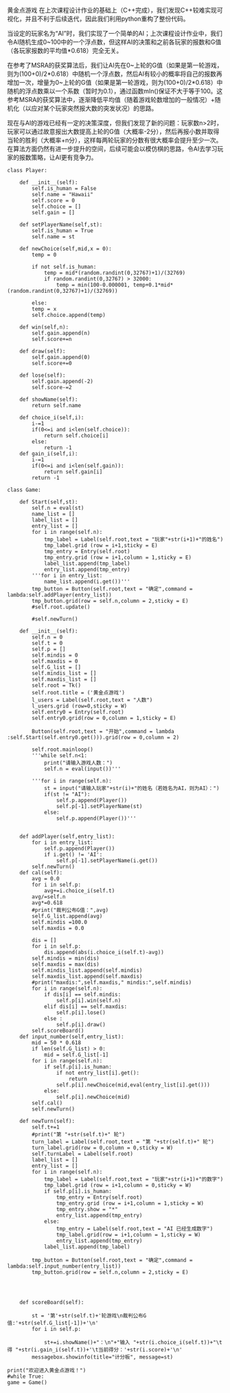 黄金点游戏
在上次课程设计作业的基础上（C++完成），我们发现C++较难实现可视化，并且不利于后续迭代，因此我们利用python重构了整份代码。

当设定的玩家名为“AI”时，我们实现了一个简单的AI；上次课程设计作业中，我们令AI随机生成0~100中的一个浮点数，但这样AI的决策和之前各玩家的报数和G值（各玩家报数的平均值*0.618）完全无关。


在参考了MSRA的获奖算法后，我们让AI先在0~上轮的G值（如果是第一轮游戏，则为(100+0)/2*0.618）中随机一个浮点数，然后AI有较小的概率将自己的报数再增加一次，增量为0~上轮的G值（如果是第一轮游戏，则为(100+0)/2*0.618）中随机的浮点数乘以一个系数（暂时为0.1），通过函数mIn()保证不大于等于100。这参考MSRA的获奖算法中，逐渐降低平均值（随着游戏轮数增加的一般情况）+随机化（以应对某个玩家突然报大数的突发状况）的思路。


现在与AI的游戏已经有一定的决策深度，但我们发现了新的问题：玩家数n>2时，玩家可以通过故意报出大数提高上轮的G值（大概率-2分），然后再报小数并取得当轮的胜利（大概率+n分），这样每两轮玩家的分数有很大概率会提升至少一次。在算法方面仍然有进一步提升的空间，后续可能会以模仿棋的思路，令AI去学习玩家的报数策略，让AI更有竞争力。






    class Player:

        def __init__(self):
            self.is_human = False
            self.name = "Hawaii"
            self.score = 0
            self.choice = []
            self.gain = []

        def setPlayerName(self,st):
            self.is_human = True
            self.name = st

        def newChoice(self,mid,x = 0):
            temp = 0

            if not self.is_human:
                temp = mid*(random.randint(0,32767)+1)/(32769)
                if random.randint(0,32767) > 32000:
                    temp = min(100-0.000001, temp+0.1*mid*(random.randint(0,32767)+1)/(32769))

            else:
            temp = x
            self.choice.append(temp)
    
        def win(self,n):
            self.gain.append(n)
            self.score+=n

        def draw(self):
            self.gain.append(0)
            self.score+=0

        def lose(self):
            self.gain.append(-2)
            self.score-=2

        def showName(self):
            return self.name
    
        def choice_i(self,i):
            i-=1
            if(0<=i and i<len(self.choice)):
                return self.choice[i]
            else:
                return -1
        def gain_i(self,i):
            i-=1
            if(0<=i and i<len(self.gain)):
                return self.gain[i]
            return -1

    class Game:
        
        def Start(self,st):
            self.n = eval(st)
            name_list = []
            label_list = []
            entry_list = []
            for i in range(self.n):
                tmp_label = Label(self.root,text = "玩家"+str(i+1)+"的姓名")
                tmp_label.grid (row = i+1,sticky = E)
                tmp_entry = Entry(self.root)
                tmp_entry.grid (row = i+1,column = 1,sticky = E)
                label_list.append(tmp_label)
                entry_list.append(tmp_entry)
            '''for i in entry_list:
                name_list.append(i.get())'''
            tmp_button = Button(self.root,text = "确定",command = lambda:self.addPlayer(entry_list))
            tmp_button.grid(row = self.n,column = 2,sticky = E)
            #self.root.update()

            #self.newTurn()
    
        def __init__(self):
            self.n = 0
            self.t = 0
            self.p = []
            self.mindis = 0
            self.maxdis = 0
            self.G_list = []
            self.mindis_list = []
            self.maxdis_list = []
            self.root = Tk()
            self.root.title = ('黄金点游戏')
            l_users = Label(self.root,text = "人数")
            l_users.grid (row=0,sticky = W)
            self.entry0 = Entry(self.root)
            self.entry0.grid(row = 0,column = 1,sticky = E)
            
            Button(self.root,text = "开始",command = lambda :self.Start(self.entry0.get())).grid(row = 0,column = 2)
            
            self.root.mainloop()
            '''while self.n<1:
                print("请输入游戏人数：")
                self.n = eval(input())'''
            
            '''for i in range(self.n):
                st = input("请输入玩家"+str(i)+"的姓名（若姓名为AI，则为AI）：")
                if(st != "AI"):
                    self.p.append(Player())
                    self.p[-1].setPlayerName(st)
                else:
                    self.p.append(Player())'''
                
            
        def addPlayer(self,entry_list):
            for i in entry_list:
                self.p.append(Player())
                if i.get() != 'AI':
                    self.p[-1].setPlayerName(i.get())
            self.newTurn()
        def cal(self):
            avg = 0.0
            for i in self.p:
                avg+=i.choice_i(self.t)
            avg/=self.n
            avg*=0.618
            #print("裁判公布G值：",avg)
            self.G_list.append(avg)
            self.mindis =100.0
            self.maxdis = 0.0
            
            dis = []
            for i in self.p:
                dis.append(abs(i.choice_i(self.t)-avg))
            self.mindis = min(dis)
            self.maxdis = max(dis)
            self.mindis_list.append(self.mindis)
            self.maxdis_list.append(self.maxdis)
            #print("maxdis:",self.maxdis," mindis:",self.mindis)
            for i in range(self.n):
                if dis[i] == self.mindis:
                    self.p[i].win(self.n)
                elif dis[i] == self.maxdis:
                    self.p[i].lose()
                else :
                    self.p[i].draw()
            self.scoreBoard()
        def input_number(self,entry_list):
            mid = 50 * 0.618
            if len(self.G_list) > 0:
                mid = self.G_list[-1]
            for i in range(self.n):
                if self.p[i].is_human:
                    if not entry_list[i].get():
                        return
                    self.p[i].newChoice(mid,eval(entry_list[i].get()))
                else:
                    self.p[i].newChoice(mid)
            self.cal()
            self.newTurn()
                
        def newTurn(self):
            self.t+=1
            #print("第 "+str(self.t)+" 轮")
            turn_label = Label(self.root,text = "第 "+str(self.t)+" 轮")
            turn_label.grid(row = 0,column = 0,sticky = W)
            self.turnLabel = Label(self.root)
            label_list = []
            entry_list = []
            for i in range(self.n):
                tmp_label = Label(self.root,text = "玩家"+str(i+1)+"的数字")
                tmp_label.grid (row = i+1,column = 0,sticky = W)
                if self.p[i].is_human:
                    tmp_entry = Entry(self.root)
                    tmp_entry.grid (row = i+1,column = 1,sticky = W)
                    tmp_entry.show = "*"
                    entry_list.append(tmp_entry)
                else:
                    tmp_entry = Label(self.root,text = "AI 已经生成数字")
                    tmp_label.grid(row = i+1,column = 1,sticky = W)
                    entry_list.append(tmp_entry)
                label_list.append(tmp_label)
                    
            tmp_button = Button(self.root,text = "确定",command = lambda:self.input_number(entry_list))
            tmp_button.grid(row = self.n,column = 2,sticky = E)

        
            
            
        def scoreBoard(self):
            
            st = '第'+str(self.t)+'轮游戏\n裁判公布G值:'+str(self.G_list[-1])+'\n'
            for i in self.p:
                
                st+=i.showName()+"：\n"+"输入 "+str(i.choice_i(self.t))+"\t得 "+str(i.gain_i(self.t))+'\t当前得分：'+str(i.score)+'\n'           
            messagebox.showinfo(title="计分板", message=st)
            
    print("欢迎进入黄金点游戏！")
    #while True:
    game = Game()
        
            
